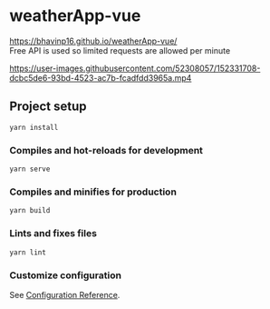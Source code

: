 # weatherApp-vue

https://bhavinp16.github.io/weatherApp-vue/
<br/>
Free API is used so limited requests are allowed per minute 

https://user-images.githubusercontent.com/52308057/152331708-dcbc5de6-93bd-4523-ac7b-fcadfdd3965a.mp4


## Project setup
```
yarn install
```
### Compiles and hot-reloads for development
```
yarn serve
```
### Compiles and minifies for production
```
yarn build
```
### Lints and fixes files
```
yarn lint
```
### Customize configuration
See [Configuration Reference](https://cli.vuejs.org/config/).
